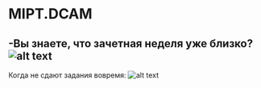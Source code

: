 # MIPT.DCAM

-Вы знаете, что зачетная неделя уже близко?
![alt text](https://pp.vk.me/c637731/v637731838/1cd50/HU87rz_6irk.jpg)
---
Когда не сдают задания вовремя:
![alt text](https://pp.vk.me/c636527/v636527838/3d79e/u0JMxuMq4hU.jpg)
